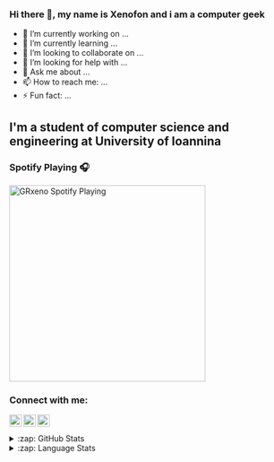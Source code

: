 ### Hi there 👋, my name is Xenofon and i am a computer geek

- 🔭 I’m currently working on ...
- 🌱 I’m currently learning ...
- 👯 I’m looking to collaborate on ...
- 🤔 I’m looking for help with ...
- 💬 Ask me about ...
- 📫 How to reach me: ...
- ⚡ Fun fact: ...


## I'm a student of computer science and engineering at University of Ioannina


### Spotify Playing 🎧

[<img src="https://novatorem-grxeno.vercel.app/api/spotify-playing" alt="GRxeno Spotify Playing" width="350" />](https://open.spotify.com/user/GRxeno)


### Connect with me:

<!--[<img align="left" alt="codeSTACKr.com" width="22px" src="https://raw.githubusercontent.com/iconic/open-iconic/master/svg/globe.svg" />][website]-->
<!--[<img align="left" alt="codeSTACKr | YouTube" width="22px" src="https://cdn.jsdelivr.net/npm/simple-icons@v3/icons/youtube.svg" />][youtube]-->
[<img align="left" alt="GRxeno | Twitter" width="22px" src="https://cdn.jsdelivr.net/npm/simple-icons@v3/icons/twitter.svg" />][twitter]
[<img align="left" alt="GRxeno | LinkedIn" width="22px" src="https://cdn.jsdelivr.net/npm/simple-icons@v3/icons/linkedin.svg" />][linkedin]
[<img align="left" alt="GRxeno | Instagram" width="22px" src="https://cdn.jsdelivr.net/npm/simple-icons@v3/icons/instagram.svg" />][instagram]

<br />
<br />

<details>
  
<summary>:zap: GitHub Stats</summary>

<img align="left" alt="GRxeno's GitHub Stats" src="https://github-readme-stats-seven-tan.vercel.app/api?username=GRxeno&show_icons=true&hide_border=true&theme=dracula" />
  <br /><br /><br /><br /><br /><br /><br /><br /><br />

</details>

<details>
  
<summary>:zap: Language Stats</summary>

[![Top Langs](https://github-readme-stats-seven-tan.vercel.app/api/top-langs/?username=GRxeno&theme=dracula)](https://github.com/grxeno/github-readme-stats)

</details>


<!--[website]: -->
[twitter]: https://twitter.com/xeno_pap
[instagram]: https://www.instagram.com/xeno_pap
[linkedin]: https://www.linkedin.com/in/xenopap

